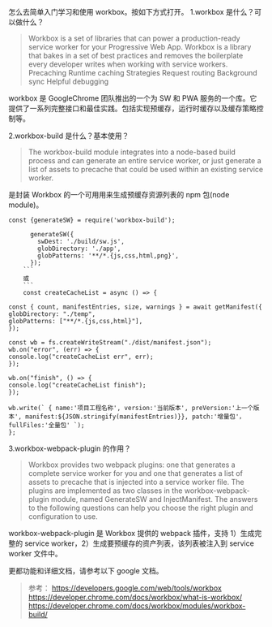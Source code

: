 怎么去简单入门学习和使用 workbox。按如下方式打开。
1.workbox 是什么？可以做什么？

> Workbox is a set of libraries that can power a production-ready service worker for your Progressive Web App.
> Workbox is a library that bakes in a set of best practices and removes the boilerplate every developer writes when working with service workers.
> Precaching
> Runtime caching
> Strategies
> Request routing
> Background sync
> Helpful debugging

workbox 是 GoogleChrome 团队推出的一个为 SW 和 PWA 服务的一个库。它提供了一系列完整接口和最佳实践。包括实现预缓存，运行时缓存以及缓存策略控制等。

2.workbox-build 是什么？基本使用？

> The workbox-build module integrates into a node-based build process and can generate an entire service worker, or just generate a list of assets to precache that could be used within an existing service worker.

是封装 Workbox 的一个可用用来生成预缓存资源列表的 npm 包(node module)。
```
const {generateSW} = require('workbox-build');

      generateSW({
        swDest: './build/sw.js',
        globDirectory: './app',
        globPatterns: '**/*.{js,css,html,png}',
      });
    ```
    或
    ```
    const createCacheList = async () => {

const { count, manifestEntries, size, warnings } = await getManifest({
globDirectory: "./temp",
globPatterns: ["**/*.{js,css,html}"],
});

const wb = fs.createWriteStream("./dist/manifest.json");
wb.on("error", (err) => {
console.log("createCacheList err", err);
});

wb.on("finish", () => {
console.log("createCacheList finish");
});

wb.write(` { name:'项目工程名称', version:'当前版本', preVersion:'上一个版本', manifest:${JSON.stringify(manifestEntries)}}, patch:'增量包'， fullFiles:'全量包' `);
};
```

3.workbox-webpack-plugin 的作用？

> Workbox provides two webpack plugins: one that generates a complete service worker for you and one that generates a list of assets to precache that is injected into a service worker file.
> The plugins are implemented as two classes in the workbox-webpack-plugin module, named GenerateSW and InjectManifest. The answers to the following questions can help you choose the right plugin and configuration to use.

workbox-webpack-plugin 是 Workbox 提供的 webpack 插件，支持 1）生成完整的 service worker，2）生成要预缓存的资产列表，该列表被注入到 service worker 文件中。

更都功能和详细文档，请参考以下 google 文档。

> 参考：
> https://developers.google.com/web/tools/workbox
> https://developer.chrome.com/docs/workbox/what-is-workbox/
> https://developer.chrome.com/docs/workbox/modules/workbox-build/
